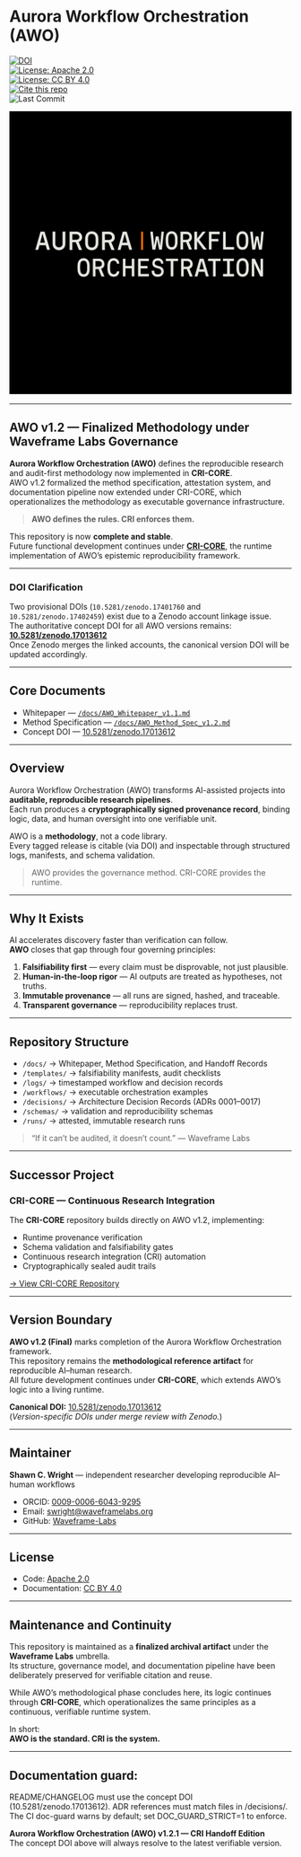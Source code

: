 # Aurora Workflow Orchestration (AWO)

[![DOI](https://zenodo.org/badge/DOI/10.5281/zenodo.17013612.svg)](https://doi.org/10.5281/zenodo.17013612)  
[![License: Apache 2.0](https://img.shields.io/badge/License-Apache_2.0-blue.svg)](LICENSE)  
[![License: CC BY 4.0](https://img.shields.io/badge/License-CC_BY_4.0-lightgrey.svg)](LICENSE-CC-BY-4.0.md)  
[![Cite this repo](https://img.shields.io/badge/Cite-CITATION.cff-important.svg)](CITATION.cff)  
![Last Commit](https://img.shields.io/github/last-commit/Waveframe-Labs/Aurora-Workflow-Orchestration/main)

![AURORA WORKFLOW ORCHESTRATION](figures/awo_banner_cri.PNG)

---

## AWO v1.2 — Finalized Methodology under Waveframe Labs Governance

**Aurora Workflow Orchestration (AWO)** defines the reproducible research and audit-first methodology now implemented in **CRI-CORE**.  
AWO v1.2 formalized the method specification, attestation system, and documentation pipeline now extended under CRI-CORE, which operationalizes the methodology as executable governance infrastructure.

> **AWO defines the rules. CRI enforces them.**

This repository is now **complete and stable**.  
Future functional development continues under [**CRI-CORE**](https://github.com/Waveframe-Labs/CRI-CORE), the runtime implementation of AWO’s epistemic reproducibility framework.

---

### DOI Clarification

Two provisional DOIs (`10.5281/zenodo.17401760` and `10.5281/zenodo.17402459`) exist due to a Zenodo account linkage issue.  
The authoritative concept DOI for all AWO versions remains:  
**[10.5281/zenodo.17013612](https://doi.org/10.5281/zenodo.17013612)**  
Once Zenodo merges the linked accounts, the canonical version DOI will be updated accordingly.

---

## Core Documents

- Whitepaper — [`/docs/AWO_Whitepaper_v1.1.md`](docs/AWO_Whitepaper_v1.1.md)  
- Method Specification — [`/docs/AWO_Method_Spec_v1.2.md`](docs/AWO_Method_Spec_v1.2.md)  
- Concept DOI — [10.5281/zenodo.17013612](https://doi.org/10.5281/zenodo.17013612)

---

## Overview

Aurora Workflow Orchestration (AWO) transforms AI-assisted projects into **auditable, reproducible research pipelines**.  
Each run produces a **cryptographically signed provenance record**, binding logic, data, and human oversight into one verifiable unit.

AWO is a **methodology**, not a code library.  
Every tagged release is citable (via DOI) and inspectable through structured logs, manifests, and schema validation.

> AWO provides the governance method. CRI-CORE provides the runtime.

---

## Why It Exists

AI accelerates discovery faster than verification can follow.  
**AWO** closes that gap through four governing principles:

1. **Falsifiability first** — every claim must be disprovable, not just plausible.  
2. **Human-in-the-loop rigor** — AI outputs are treated as hypotheses, not truths.  
3. **Immutable provenance** — all runs are signed, hashed, and traceable.  
4. **Transparent governance** — reproducibility replaces trust.

---

## Repository Structure

- `/docs/` → Whitepaper, Method Specification, and Handoff Records  
- `/templates/` → falsifiability manifests, audit checklists  
- `/logs/` → timestamped workflow and decision records  
- `/workflows/` → executable orchestration examples  
- `/decisions/` → Architecture Decision Records (ADRs 0001–0017)  
- `/schemas/` → validation and reproducibility schemas  
- `/runs/` → attested, immutable research runs  

> “If it can’t be audited, it doesn’t count.” — Waveframe Labs

---

## Successor Project

### CRI-CORE — Continuous Research Integration

The **CRI-CORE** repository builds directly on AWO v1.2, implementing:

- Runtime provenance verification  
- Schema validation and falsifiability gates  
- Continuous research integration (CRI) automation  
- Cryptographically sealed audit trails  

[→ View CRI-CORE Repository](https://github.com/Waveframe-Labs/CRI-CORE)

---

## Version Boundary

**AWO v1.2 (Final)** marks completion of the Aurora Workflow Orchestration framework.  
This repository remains the **methodological reference artifact** for reproducible AI–human research.  
All future development continues under **CRI-CORE**, which extends AWO’s logic into a living runtime.

**Canonical DOI:** [10.5281/zenodo.17013612](https://doi.org/10.5281/zenodo.17013612)  
(*Version-specific DOIs under merge review with Zenodo.*)

---

## Maintainer

**Shawn C. Wright** — independent researcher developing reproducible AI–human workflows  
- ORCID: [0009-0006-6043-9295](https://orcid.org/0009-0006-6043-9295)  
- Email: swright@waveframelabs.org  
- GitHub: [Waveframe-Labs](https://github.com/Waveframe-Labs)

---

## License

- Code: [Apache 2.0](LICENSE)  
- Documentation: [CC BY 4.0](LICENSE-CC-BY-4.0.md)

---

## Maintenance and Continuity

This repository is maintained as a **finalized archival artifact** under the **Waveframe Labs** umbrella.  
Its structure, governance model, and documentation pipeline have been deliberately preserved for verifiable citation and reuse.

While AWO’s methodological phase concludes here, its logic continues through **CRI-CORE**, which operationalizes the same principles as a continuous, verifiable runtime system.

In short:  
**AWO is the standard. CRI is the system.**

---

## Documentation guard:   
README/CHANGELOG must use the concept DOI (10.5281/zenodo.17013612). ADR references must match files in /decisions/. The CI doc-guard warns by default; set DOC_GUARD_STRICT=1 to enforce.

**Aurora Workflow Orchestration (AWO) v1.2.1 — CRI Handoff Edition**  
The concept DOI above will always resolve to the latest verifiable version.
